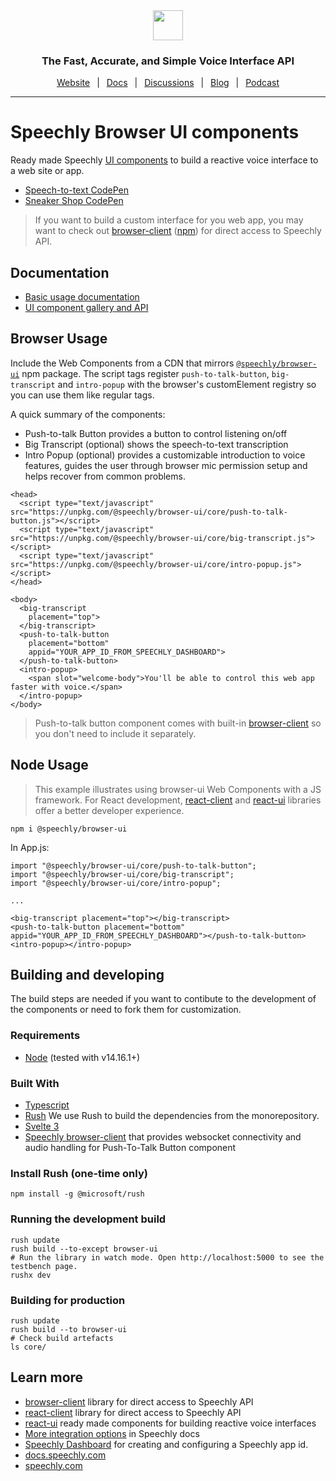 <div align="center" markdown="1">
<a href="https://www.speechly.com">
   <img src="https://d33wubrfki0l68.cloudfront.net/f15fc952956e1952d6bd23661b7a7ee6b775faaa/c1b30/img/speechly-logo-duo-black.svg" height="48" />
</a>

### The Fast, Accurate, and Simple Voice Interface API

[Website](https://www.speechly.com/)
&ensp;|&ensp;
[Docs](https://docs.speechly.com/)
&ensp;|&ensp;
[Discussions](https://github.com/speechly/speechly/discussions)
&ensp;|&ensp;
[Blog](https://www.speechly.com/blog/)
&ensp;|&ensp;
[Podcast](https://anchor.fm/the-speechly-podcast)

---
</div>

# Speechly Browser UI components

Ready made Speechly [UI components](https://docs.speechly.com/client-libraries/ui-components/) to build a reactive voice interface to a web site or app.

- [Speech-to-text CodePen](https://codepen.io/speechly/pen/VwzoMrW)
- [Sneaker Shop CodePen](https://codepen.io/speechly/pen/dyzxVzv)

> If you want to build a custom interface for you web app, you may want to check out [browser-client](https://github.com/speechly/speechly/tree/main/libraries/browser-client) ([npm](https://www.npmjs.com/package/@speechly/browser-client)) for direct access to Speechly API.

## Documentation

- [Basic usage documentation](https://docs.speechly.com/client-libraries/usage/)
- [UI component gallery and API](https://docs.speechly.com/client-libraries/ui-components/)

## Browser Usage

Include the Web Components from a CDN that mirrors [`@speechly/browser-ui`](https://www.npmjs.com/package/@speechly/browser-ui) npm package. The script tags register `push-to-talk-button`, `big-transcript` and `intro-popup` with the browser's customElement registry so you can use them like regular tags.

A quick summary of the components:

- Push-to-talk Button provides a button to control listening on/off
- Big Transcript (optional) shows the speech-to-text transcription
- Intro Popup (optional) provides a customizable introduction to voice features, guides the user through browser mic permission setup and helps recover from common problems.

```
<head>
  <script type="text/javascript" src="https://unpkg.com/@speechly/browser-ui/core/push-to-talk-button.js"></script>
  <script type="text/javascript" src="https://unpkg.com/@speechly/browser-ui/core/big-transcript.js"></script>
  <script type="text/javascript" src="https://unpkg.com/@speechly/browser-ui/core/intro-popup.js"></script>
</head>

<body>
  <big-transcript
    placement="top">
  </big-transcript>
  <push-to-talk-button
    placement="bottom"
    appid="YOUR_APP_ID_FROM_SPEECHLY_DASHBOARD">
  </push-to-talk-button>
  <intro-popup>
    <span slot="welcome-body">You'll be able to control this web app faster with voice.</span>
  </intro-popup>
</body>
```

> Push-to-talk button component comes with built-in [browser-client](https://github.com/speechly/speechly/tree/main/libraries/browser-client) so you don't need to include it separately.

## Node Usage

> This example illustrates using browser-ui Web Components with a JS framework. For React development, [react-client](../react-client) and [react-ui](../react-ui) libraries offer a better developer experience.

```
npm i @speechly/browser-ui
```

In App.js:
```
import "@speechly/browser-ui/core/push-to-talk-button";
import "@speechly/browser-ui/core/big-transcript";
import "@speechly/browser-ui/core/intro-popup";

...

<big-transcript placement="top"></big-transcript>
<push-to-talk-button placement="bottom" appid="YOUR_APP_ID_FROM_SPEECHLY_DASHBOARD"></push-to-talk-button>
<intro-popup></intro-popup>
```

## Building and developing

The build steps are needed if you want to contibute to the development of the components or need to fork them for customization.

### Requirements

* [Node](https://nodejs.org/) (tested with v14.16.1+)

### Built With

* [Typescript](https://www.typescriptlang.org/)
* [Rush](https://rushjs.io/) We use Rush to build the dependencies from the monorepository.
* [Svelte 3](https://svelte.dev/)
* [Speechly browser-client](https://www.npmjs.com/package/@speechly/browser-client) that provides websocket connectivity and audio handling for Push-To-Talk Button component

### Install Rush (one-time only)

```
npm install -g @microsoft/rush
```

### Running the development build

```
rush update
rush build --to-except browser-ui
# Run the library in watch mode. Open http://localhost:5000 to see the testbench page.
rushx dev
```

### Building for production

```
rush update
rush build --to browser-ui
# Check build artefacts
ls core/
```

## Learn more

- [browser-client](https://github.com/speechly/speechly/tree/main/libraries/browser-client) library for direct access to Speechly API
- [react-client](https://github.com/speechly/speechly/tree/main/libraries/react-client) library for direct access to Speechly API
- [react-ui](https://github.com/speechly/speechly/tree/main/libraries/react-ui) ready made components for building reactive voice interfaces
- [More integration options](https://docs.speechly.com/dev-tools/overview/) in Speechly docs
- [Speechly Dashboard](https://api.speechly.com/dashboard/) for creating and configuring a Speechly app id.
- [docs.speechly.com](https://docs.speechly.com)
- [speechly.com](https://speechly.com) 
